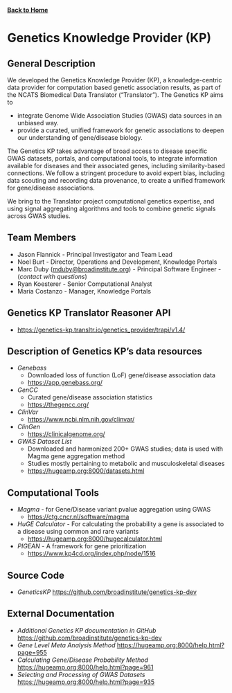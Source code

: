 [**Back to Home**](https://github.com/NCATSTranslator/NCATSTranslator.github.io/wiki)

# Genetics Knowledge Provider (KP)

## General Description
We developed the Genetics Knowledge Provider (KP), a knowledge-centric data provider for computation based genetic association results, 
as part of the NCATS Biomedical Data Translator (“Translator”). The Genetics KP aims to 
* integrate Genome Wide Association Studies (GWAS) data sources in an unbiased way.
* provide a curated, unified framework for genetic associations to deepen our understanding of gene/disease biology. 

The Genetics KP takes advantage of broad access to disease specific GWAS datasets, portals, and computational tools, 
to integrate information available for diseases and their associated genes, including similarity-based connections. We follow a stringent 
procedure to avoid expert bias, including data scouting and recording data provenance, to create a unified framework for gene/disease associations. 

We bring to the Translator project computational genetics expertise, and using signal aggregating algorithms and tools to combine genetic signals across GWAS studies.

## Team Members
* Jason Flannick - Principal Investigator and Team Lead
* Noel Burt -  Director, Operations and Development, Knowledge Portals
* Marc Duby (mduby@broadinstitute.org) - Principal Software Engineer - (_contact with questions_)
* Ryan Koesterer - Senior Computational Analyst
* Maria Costanzo - Manager, Knowledge Portals

## Genetics KP Translator Reasoner API
* https://genetics-kp.transltr.io/genetics_provider/trapi/v1.4/

## Description of Genetics KP’s data resources
* _Genebass_ 
  * Downloaded loss of function (LoF) gene/disease association data
  * https://app.genebass.org/
* _GenCC_ 
  * Curated gene/disease association statistics
  * https://thegencc.org/
* _ClinVar_	
  * https://www.ncbi.nlm.nih.gov/clinvar/
* _ClinGen_	
  * https://clinicalgenome.org/
* _GWAS Dataset List_ 
  * Downloaded and harmonized 200+ GWAS studies; data is used with Magma gene aggregation method
  * Studies mostly pertaining to metabolic and musculoskeletal diseases
  * https://hugeamp.org:8000/datasets.html

## Computational Tools
* _Magma_ - for Gene/Disease variant pvalue aggregation using GWAS 
  * https://ctg.cncr.nl/software/magma
* _HuGE Calculator_ - For calculating the probability a gene is associated to a disease using common and rare variants
  * https://hugeamp.org:8000/hugecalculator.html
* _PIGEAN_ - A framework for gene prioritization
  * https://www.kp4cd.org/index.php/node/1516

## Source Code
* _GeneticsKP_ https://github.com/broadinstitute/genetics-kp-dev

## External Documentation
* _Additional Genetics KP documentation in GitHub_ https://github.com/broadinstitute/genetics-kp-dev
* _Gene Level Meta Analysis Method_ https://hugeamp.org:8000/help.html?page=955
* _Calculating Gene/Disease Probability Method_ https://hugeamp.org:8000/help.html?page=961
* _Selecting and Processing of GWAS Datasets_ https://hugeamp.org:8000/help.html?page=935